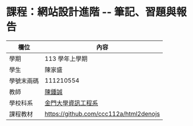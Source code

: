 # 課程：網站設計進階 -- 筆記、習題與報告

欄位 | 內容
-----|--------
學期 | 113 學年上學期
學生 |  陳家盛
學號末兩碼 | 111210554
教師 | [陳鍾誠](https://www.nqu.edu.tw/educsie/index.php?act=blog&code=list&ids=4)
學校科系 | [金門大學資訊工程系](https://www.nqu.edu.tw/educsie/index.php)
課程教材 | https://github.com/ccc112a/html2denojs
